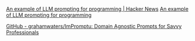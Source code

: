 
[An example of LLM prompting for programming | Hacker News](https://news.ycombinator.com/item?id=35612494)
[An example of LLM prompting for programming](https://martinfowler.com/articles/2023-chatgpt-xu-hao.html)

[GitHub - grahamwaters/ImPromptu: Domain Agnostic Prompts for Savvy Professionals](https://github.com/grahamwaters/ImPromptu)
